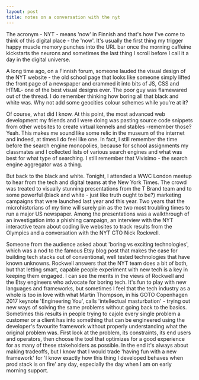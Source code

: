 ```yaml
---
layout: post
title: notes on a conversation with the nyt
---
```


The acronym - NYT - means 'now' in Finnish and that's how I've come to think of this digital
place - the 'now'. It's usually the first thing my trigger happy muscle memory punches into the URL bar
once the morning caffeine kickstarts the neurons and sometimes the last thing I scroll before I call 
it a day in the digital universe. 

A long time ago, on a Finnish forum, someone lauded the visual design of the NYT website - the old school
page that looks like someone simply lifted the front page of a newspaper and crammed it into bits of JS, CSS and HTML-
one of the best visual designs ever. The poor guy was flamewared out of the thread. 
I do remember thinking how boring all that black and white was. Why not add some geocities colour schemes while you're
at it? 

Of course, what did I know. At this point, the most advanced web development my friends and I were doing was pasting source code
snippets from other websites to create virtual kennels and stables -remember those?
Yeah. This makes me sound like some relic in the museum of the
internet and indeed, at times I do feel like one. In fact, I still remember the time before the search engine monopolies, because for school assignments my classmates and I collected lists of various search engines and what was best for what type of searching. I still remember that Vivisimo - the search engine aggregator was a thing.  

But back to the black and white. Tonight, I attended a WWC London meetup to hear from the tech and digital teams
at the New York Times. The crowd was treated to visually stunning presentations from the T Brand team and to some
powerful (black and white - just like truth ought to be?) marketing campaigns that were launched last year and this year.
Two years that the microhistorians of my time will surely pin as the two most troubling times to run a major US newspaper.
Among the presentations was a walkthrough of an investigation into a phishing campaign, an interview with the NYT interactive team about coding live websites to track results from the Olympics and a conversation with the NYT CTO Nick Rockwell.

Someone from the audience asked about 'boring vs exciting technologies', which was a nod to the famous Etsy blog post that
makes the case for building tech stacks out of conventional, well tested technologies that have known unknowns. Rockwell
answers that the NYT team does a bit of both, but that letting smart, capable people experiment with new tech is a key
in keeping them engaged. I can see the merits in the views of Rockwell and the Etsy engineers who advocate for boring tech. It's fun to play with new languages and frameworks, but sometimes I feel that the tech industry as a whole is too in love with what Martin Thompson, in his GOTO Copenhagen 2017 keynote 'Engineering You', calls 'intellectual masturbation' - trying out new ways of solving the same problems without going back to the basics. Sometimes this results in people trying to cajole every single problem a customer or a client has into something that can be engineered using the developer's favourite framework without properly understanding what the original problem was. First look at the problem, its constraints, its end users and operators, then choose the tool that optimizes for a good experience for as many of these stakeholders as possible. In the end it's always about making tradeoffs, but I know that I would trade 'having fun with a new framework' for 'I know exactly how this thing I developed behaves when prod stack is on fire' any day, especially the day when I am on early morning support. 


